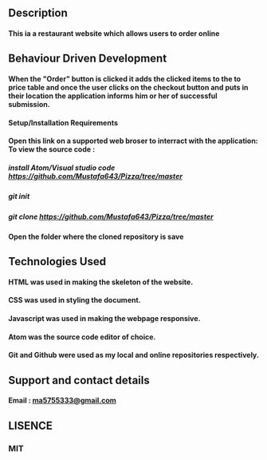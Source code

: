 ## Description

#### This ia a restaurant website which allows users to order online

## Behaviour Driven Development

#### When the "Order" button is clicked it adds the clicked items to the to price table and once the user clicks on the checkout button and puts in their location the application informs him or her of successful submission. 

#### Setup/Installation Requirements

 #### Open this link on a supported web broser to interract with the application:  To view the source code :
 ##### install Atom/Visual studio code https://github.com/Mustafa643/Pizza/tree/master
 ##### git init
##### git clone  https://github.com/Mustafa643/Pizza/tree/master
#### Open the folder where the cloned repository is save

## Technologies Used

 #### HTML was used in making the skeleton of the website.
#### CSS was used in styling the document.
#### Javascript was used in making the webpage responsive.
#### Atom was the source code editor of choice.
#### Git and Github were used as my local and online repositories respectively.

## Support and contact details
 #### Email : ma5755333@gmail.com

 ## LISENCE 
 ### MIT #

